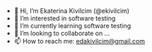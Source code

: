 - 👋 Hi, I’m Ekaterina Kivilcim (@ekivilcim)
- 👀 I’m interested in software testing
- 🌱 I’m currently learning software testing
- 💞️ I’m looking to collaborate on ...
- 📫 How to reach me: edakivilcim@gmail.com

<!---
ekivilcim/ekivilcim is a ✨ special ✨ repository because its `README.md` (this file) appears on your GitHub profile.
You can click the Preview link to take a look at your changes.
--->
